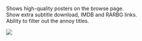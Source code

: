 Shows high-quality posters on the browse page.  
Show extra subtitle download, IMDB and RARBG links.  
Ability to filter out the annoy titles.  

![](Subscene_Show_Poster_Plus.png)
